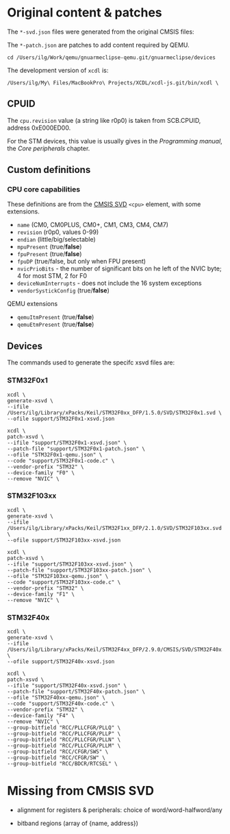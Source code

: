 # Original content & patches

The `*-svd.json` files were generated from the original CMSIS files:

The `*-patch.json` are patches to add content required by QEMU.

```
cd /Users/ilg/Work/qemu/gnuarmeclipse-qemu.git/gnuarmeclipse/devices
```

The development version of `xcdl` is:

```
/Users/ilg/My\ Files/MacBookPro\ Projects/XCDL/xcdl-js.git/bin/xcdl \
```

## CPUID

The `cpu.revision` value (a string like r0p0) is taken from SCB.CPUID, address 0xE000ED00.

For the STM devices, this value is usually gives in the _Programming manual_, the _Core peripherals_ chapter.

## Custom definitions

### CPU core capabilities

These definitions are from the [CMSIS SVD](http://www.keil.com/pack/doc/CMSIS/SVD/html/elem_cpu.html) `<cpu>` element, with some extensions.

- `name` (CM0, CM0PLUS, CM0+, CM1, CM3, CM4, CM7)
- `revision` (r0p0, values 0-99)
- `endian` (little/big/selectable)
- `mpuPresent` (true/**false**)
- `fpuPresent` (true/**false**)
- `fpuDP` (true/false, but only when FPU present) 
- `nvicPrioBits` - the number of significant bits on he left of the NVIC byte; 4 for most STM, 2 for F0
- `deviceNumInterrupts` - does not include the 16 system exceptions
- `vendorSystickConfig` (true/**false**)

QEMU extensions

- `qemuItmPresent` (true/**false**)
- `qemuEtmPresent` (true/**false**)


## Devices

The commands used to generate the specifc xsvd files are:

### STM32F0x1

```
xcdl \
generate-xsvd \
--ifile /Users/ilg/Library/xPacks/Keil/STM32F0xx_DFP/1.5.0/SVD/STM32F0x1.svd \
--ofile support/STM32F0x1-xsvd.json

xcdl \
patch-xsvd \
--ifile "support/STM32F0x1-xsvd.json" \
--patch-file "support/STM32F0x1-patch.json" \
--ofile "STM32F0x1-qemu.json" \
--code "support/STM32F0x1-code.c" \
--vendor-prefix "STM32" \
--device-family "F0" \
--remove "NVIC" \

```

### STM32F103xx

```
xcdl \
generate-xsvd \
--ifile /Users/ilg/Library/xPacks/Keil/STM32F1xx_DFP/2.1.0/SVD/STM32F103xx.svd \
--ofile support/STM32F103xx-xsvd.json

xcdl \
patch-xsvd \
--ifile "support/STM32F103xx-xsvd.json" \
--patch-file "support/STM32F103xx-patch.json" \
--ofile "STM32F103xx-qemu.json" \
--code "support/STM32F103xx-code.c" \
--vendor-prefix "STM32" \
--device-family "F1" \
--remove "NVIC" \

```

### STM32F40x

```
xcdl \
generate-xsvd \
--ifile /Users/ilg/Library/xPacks/Keil/STM32F4xx_DFP/2.9.0/CMSIS/SVD/STM32F40x.svd \
--ofile support/STM32F40x-xsvd.json

xcdl \
patch-xsvd \
--ifile "support/STM32F40x-xsvd.json" \
--patch-file "support/STM32F40x-patch.json" \
--ofile "STM32F40xx-qemu.json" \
--code "support/STM32F40x-code.c" \
--vendor-prefix "STM32" \
--device-family "F4" \
--remove "NVIC" \
--group-bitfield "RCC/PLLCFGR/PLLQ" \
--group-bitfield "RCC/PLLCFGR/PLLP" \
--group-bitfield "RCC/PLLCFGR/PLLN" \
--group-bitfield "RCC/PLLCFGR/PLLM" \
--group-bitfield "RCC/CFGR/SWS" \
--group-bitfield "RCC/CFGR/SW" \
--group-bitfield "RCC/BDCR/RTCSEL" \

```

# Missing from CMSIS SVD

- alignment for registers & peripherals: choice of word/word-halfword/any

- bitband regions (array of {name, address})

